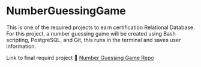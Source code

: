 # NumberGuessingGame
This is one of the required projects to earn certification Relational Database. For this project, a number guessing game will be created using Bash scripting, PostgreSQL, and Git, this runs in the terminal and saves user information.

Link to final requird project :checkered_flag: [Number Guessing Game Repo](https://www.freecodecamp.org/learn/relational-database/build-a-number-guessing-game-project/build-a-number-guessing-game)
